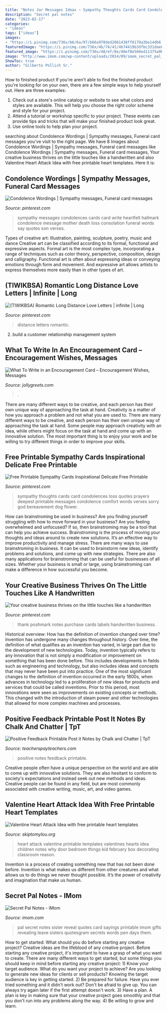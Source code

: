 ```yaml
---
title: "Notes Jar Messages Ideas ~ Sympathy Thoughts Cards Card Condolences Loss Quotes Prayers Deepest Printable Messages Condolence Comfort Words Verses Sorry God Bereavement Dog Flower"
description: "Secret pal notes"
date: "2023-02-17"
categories:
- "ideas"
tags: ["ideas"]
images:
- "https://i.pinimg.com/736x/b6/6a/97/b66a978ded2061438ff8179a3be14db6.jpg"
featuredImage: "https://i.pinimg.com/736x/4b/74/41/4b74419b3dfbc331dae6d090afce30a6.jpg"
featured_image: "https://i.pinimg.com/736x/48/ef/8e/48ef8e560ed11375a9bdea742b1ea427.jpg"
image: "http://www.imom.com/wp-content/uploads/2014/09/imom_secret_pal_notes_600px.jpg"
ShowToc: true
author: "Gilberto Pollich Sr."
---
```



How to finished product
If you're aren't able to find the finished product you're looking for on your own, there are a few simple ways to help yourself out. Here are three examples: 
1. Check out a store's online catalog or website to see what colors and styles are available. This will help you choose the right color scheme and style for your project.
2. Attend a tutorial or workshop specific to your project. These events can provide tips and tricks that will make your finished product look great.
3. Use online tools to help plan your project.

	

		
searching about Condolence Wordings | Sympathy messages, Funeral card messages you've visit to the right page. We have 8 Images about Condolence Wordings | Sympathy messages, Funeral card messages like Condolence Wordings | Sympathy messages, Funeral card messages, Your creative business thrives on the little touches like a handwritten and also Valentine Heart Attack Idea with free printable heart templates. Here it is:
		
    
## Condolence Wordings | Sympathy Messages, Funeral Card Messages

<img loading=lazy src="https://i.pinimg.com/736x/b6/6a/97/b66a978ded2061438ff8179a3be14db6.jpg" onerror="this.onerror=null;this.src='https://tse2.mm.bing.net/th?id=OIP.YR-csq3q6-OGyJG3v7KICgHaO0&amp;pid=15.1';" alt="Condolence Wordings | Sympathy messages, Funeral card messages">

_Source: pinterest.com_

>sympathy messages condolences cards card write heartfelt hallmark condolence message mother death loss consolation funeral words say quotes son verses. 

	

Types of creative art: Illustration, painting, sculpture, poetry, music and dance
Creative art can be classified according to its formal, functional and expressive aspects. Formal art is the most complex type, incorporating a range of techniques such as color theory, perspective, composition, design and calligraphy. Functional art is often about expressing ideas or conveying emotions through form and movement. And expressive art allows artists to express themselves more easily than in other types of art.

    
## (TIWIKBSA) Romantic Long Distance Love Letters | Infinite | Long

<img loading=lazy src="https://i.pinimg.com/736x/ab/a7/9f/aba79f0fda358488aef714988753a7de--long-distance-love-letters-romantic-ideas.jpg" onerror="this.onerror=null;this.src='https://tse2.mm.bing.net/th?id=OIP.IkTeficd4wNXSofmMh1YnwHaLH&amp;pid=15.1';" alt="(TIWIKBSA) Romantic Long Distance Love Letters | infinite | Long">

_Source: pinterest.com_

>distance letters romantic. 

	

2. build a customer relationship management system

    
## What To Write In An Encouragement Card – Encouragement Wishes, Messages

<img loading=lazy src="https://www.jollygreets.com/images/greeting-cards-with-text/encouragement-01.jpg" onerror="this.onerror=null;this.src='https://tse4.mm.bing.net/th?id=OIP.EDf4AMAvZXqORl_kYxPk5QHaFj&amp;pid=15.1';" alt="What To Write in an Encouragement Card – Encouragement Wishes, Messages">

_Source: jollygreets.com_

>. 

	

There are many different ways to be creative, and each person has their own unique way of approaching the task at hand.
Creativity is a matter of how you approach a problem and not what you are used to. There are many different ways to be creative, and each person has their own unique way of approaching the task at hand. Some people may approach creativity with an idea, while others might focus on the task at hand and come up with an innovative solution. The most important thing is to enjoy your work and be willing to try different things in order to improve your skills.

    
## Free Printable Sympathy Cards Inspirational Delicate Free Printable

<img loading=lazy src="https://i.pinimg.com/736x/4b/74/41/4b74419b3dfbc331dae6d090afce30a6.jpg" onerror="this.onerror=null;this.src='https://tse1.mm.bing.net/th?id=OIP._1lWeeAFNW1vaUY1Qy6kwgHaKD&amp;pid=15.1';" alt="Free Printable Sympathy Cards Inspirational Delicate Free Printable">

_Source: pinterest.com_

>sympathy thoughts cards card condolences loss quotes prayers deepest printable messages condolence comfort words verses sorry god bereavement dog flower. 

	

How can brainstroming be used in business?
Are you finding yourself struggling with how to move forward in your business? Are you feeling overwhelmed and unfocused? If so, then brainstroming may be a tool that can help you achieve success. Brainstroming is the process of moving your thoughts and ideas around to create new solutions. It’s an effective way to improve productivity and manage stress.
There are many ways to use brainstroming in business. It can be used to brainstorm new ideas, identify problems and solutions, and come up with new strategies. There are also many applications for brainstroming that can be useful for businesses of all sizes. Whether your business is small or large, using brainstroming can make a difference in how successful you become.

    
## Your Creative Business Thrives On The Little Touches Like A Handwritten

<img loading=lazy src="https://i.pinimg.com/736x/48/ef/8e/48ef8e560ed11375a9bdea742b1ea427.jpg" onerror="this.onerror=null;this.src='https://tse2.mm.bing.net/th?id=OIP.aFWjlha3QUExh6uC8GYnGQHaMF&amp;pid=15.1';" alt="Your creative business thrives on the little touches like a handwritten">

_Source: pinterest.com_

>thank poshmark notes purchase cards labels handwritten business. 

	

Historical overview: How has the definition of invention changed over time?
Invention has undergone many changes throughout history. Over time, the definition of what qualifies as an invention has varied, in large part due to the development of new technologies. Today, invention typically refers to any innovation that is not simply a modification or improvement on something that has been done before. This includes developments in fields such as engineering and technology, but also includes ideas and concepts that may never have been put into practice.
One of the most significant changes to the definition of invention occurred in the early 1800s, when advances in technology led to a proliferation of new ideas for products and services that could be called inventions. Prior to this period, most innovations were seen as improvements on existing concepts or methods. This changed with the introduction of steam power and other technologies that allowed for more complex machines and processes.

    
## Positive Feedback Printable Post It Notes By Chalk And Chatter | TpT

<img loading=lazy src="https://ecdn.teacherspayteachers.com/thumbitem/Positive-Feedback-Printable-Post-it-Notes-3248771-1566781631/original-3248771-4.jpg" onerror="this.onerror=null;this.src='https://tse2.mm.bing.net/th?id=OIP.Zq5wTE_4SEXZ-rVWy3dkowAAAA&amp;pid=15.1';" alt="Positive Feedback Printable Post it Notes by Chalk and Chatter | TpT">

_Source: teacherspayteachers.com_

>positive notes feedback printable. 

	

Creative people often have a unique perspective on the world and are able to come up with innovative solutions. They are also hesitant to conform to society's expectations and instead seek out new methods and ideas. Creative people can be found in any field, but are most commonly associated with creative writing, music, art, and video games.

    
## Valentine Heart Attack Idea With Free Printable Heart Templates

<img loading=lazy src="http://www.skiptomylou.org/wp-content/uploads/2007/02/Valentine-heart-attack.jpg" onerror="this.onerror=null;this.src='https://tse3.mm.bing.net/th?id=OIP.12jN9S3rNf2uE4tN56aV9AHaKD&amp;pid=15.1';" alt="Valentine Heart Attack Idea with free printable heart templates">

_Source: skiptomylou.org_

>heart attack valentine printable templates valentines hearts idea children notes why door bedroom things kid february box decorating classroom reason. 

	

Invention is a process of creating something new that has not been done before. Invention is what makes us different from other creatures and what allows us to do things we never thought possible. It’s the power of creativity and imagination that make us human.

    
## Secret Pal Notes - IMom

<img loading=lazy src="http://www.imom.com/wp-content/uploads/2014/09/imom_secret_pal_notes_600px.jpg" onerror="this.onerror=null;this.src='https://tse2.mm.bing.net/th?id=OIP.ERY-QrI4bcI3JMvR_WdN0gHaJk&amp;pid=15.1';" alt="Secret Pal Notes - iMom">

_Source: imom.com_

>pal secret notes sister reveal quotes card sayings printable imom gifts revealing leave sisters quotesgram secrets words pen days them. 

	

How to get started: What should you do before starting any creative project?
Creative ideas are the lifeblood of any creative project. Before starting any creative project, it's important to have a grasp of what you want to create. There are many different ways to get started, but some things you should keep in mind before starting any creative project: 1) Know your target audience. What do you want your project to achieve? Are you looking to generate new ideas for clients or sell products? Knowing the target audience is key in getting started. 2) Be prepared for failure. Have you ever tried something and it didn't work out? Don't be afraid to give up. You can always try again later if the first attempt doesn't work. 3) Have a plan. A plan is key in making sure that your creative project goes smoothly and that you don't run into any problems along the way. 4) Be willing to grow and learn.

